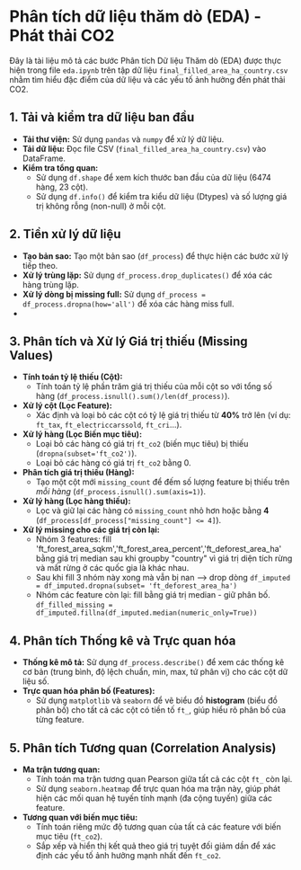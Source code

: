 # Phân tích dữ liệu thăm dò (EDA) - Phát thải CO2

Đây là tài liệu mô tả các bước Phân tích Dữ liệu Thăm dò (EDA) được thực hiện trong file `eda.ipynb` trên tập dữ liệu `final_filled_area_ha_country.csv` nhằm tìm hiểu đặc điểm của dữ liệu và các yếu tố ảnh hưởng đến phát thải CO2.

## 1. Tải và kiểm tra dữ liệu ban đầu

* **Tải thư viện:** Sử dụng `pandas` và `numpy` để xử lý dữ liệu.
* **Tải dữ liệu:** Đọc file CSV (`final_filled_area_ha_country.csv`) vào DataFrame.
* **Kiểm tra tổng quan:**
    * Sử dụng `df.shape` để xem kích thước ban đầu của dữ liệu (6474 hàng, 23 cột).
    * Sử dụng `df.info()` để kiểm tra kiểu dữ liệu (Dtypes) và số lượng giá trị không rỗng (non-null) ở mỗi cột.

## 2. Tiền xử lý dữ liệu

* **Tạo bản sao:** Tạo một bản sao (`df_process`) để thực hiện các bước xử lý tiếp theo.
* **Xử lý trùng lặp:** Sử dụng `df_process.drop_duplicates()` để xóa các hàng trùng lặp.
* **Xử lý dòng bị missing full:** Sử dụng `df_process = df_process.dropna(how='all')` để xóa các hàng miss full.
*
## 3. Phân tích và Xử lý Giá trị thiếu (Missing Values)

* **Tính toán tỷ lệ thiếu (Cột):**
    * Tính toán tỷ lệ phần trăm giá trị thiếu của mỗi cột so với tổng số hàng (`df_process.isnull().sum()/len(df_process)`).
* **Xử lý cột (Lọc Feature):**
    * Xác định và loại bỏ các cột có tỷ lệ giá trị thiếu từ **40%** trở lên (ví dụ: `ft_tax`, `ft_electriccarssold`, `ft_cri`...).
* **Xử lý hàng (Lọc Biến mục tiêu):**
    * Loại bỏ các hàng có giá trị `ft_co2` (biến mục tiêu) bị thiếu (`dropna(subset='ft_co2')`).
    * Loại bỏ các hàng có giá trị `ft_co2` bằng 0.
* **Phân tích giá trị thiếu (Hàng):**
    * Tạo một cột mới `missing_count` để đếm số lượng feature bị thiếu trên *mỗi hàng* (`df_process.isnull().sum(axis=1)`).
* **Xử lý hàng (Lọc hàng thiếu):**
    * Lọc và giữ lại các hàng có `missing_count` nhỏ hơn hoặc bằng **4** (`df_process[df_process["missing_count"] <= 4]`).
* **Xử lý missing cho các giá trị còn lại:**
    * Nhóm 3 features: fill 'ft_forest_area_sqkm','ft_forest_area_percent','ft_deforest_area_ha' bằng giá trị median sau khi groupby "country" vì giá trị diện tích rừng và mất rừng ở các quốc gia là khác nhau. 
    * Sau khi fill 3 nhóm này xong mà vẫn bị nan --> drop dòng `df_imputed = df_imputed.dropna(subset= 'ft_deforest_area_ha')`
    * Nhóm các feature còn lại: fill bằng giá trị median - giữ phân bố. `df_filled_missing = df_imputed.fillna(df_imputed.median(numeric_only=True))`
    
## 4. Phân tích Thống kê và Trực quan hóa

* **Thống kê mô tả:** Sử dụng `df_process.describe()` để xem các thống kê cơ bản (trung bình, độ lệch chuẩn, min, max, tứ phân vị) cho các cột dữ liệu số.
* **Trực quan hóa phân bố (Features):**
    * Sử dụng `matplotlib` và `seaborn` để vẽ biểu đồ **histogram** (biểu đồ phân bố) cho tất cả các cột có tiền tố `ft_`, giúp hiểu rõ phân bố của từng feature.
    
## 5. Phân tích Tương quan (Correlation Analysis)

* **Ma trận tương quan:**
    * Tính toán ma trận tương quan Pearson giữa tất cả các cột `ft_` còn lại.
    * Sử dụng `seaborn.heatmap` để trực quan hóa ma trận này, giúp phát hiện các mối quan hệ tuyến tính mạnh (đa cộng tuyến) giữa các feature.
* **Tương quan với biến mục tiêu:**
    * Tính toán riêng mức độ tương quan của tất cả các feature với biến mục tiêu (`ft_co2`).
    * Sắp xếp và hiển thị kết quả theo giá trị tuyệt đối giảm dần để xác định các yếu tố ảnh hưởng mạnh nhất đến `ft_co2`.